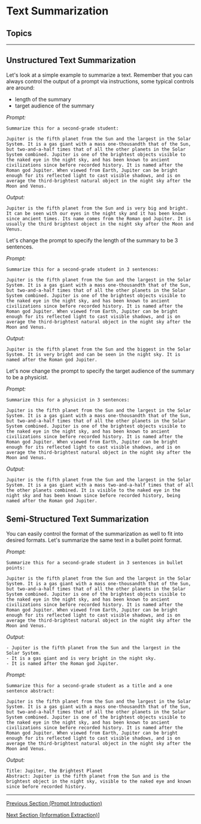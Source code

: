 # Text Summarization

## Topics

---

## Unstructured Text Summarization

Let's look at a simple example to summarize a text. Remember that you can always control the output of a prompt via instructions, some typical controls are around:
- length of the summary
- target audience of the summary

*Prompt:*
```
Summarize this for a second-grade student:

Jupiter is the fifth planet from the Sun and the largest in the Solar System. It is a gas giant with a mass one-thousandth that of the Sun, but two-and-a-half times that of all the other planets in the Solar System combined. Jupiter is one of the brightest objects visible to the naked eye in the night sky, and has been known to ancient civilizations since before recorded history. It is named after the Roman god Jupiter. When viewed from Earth, Jupiter can be bright enough for its reflected light to cast visible shadows, and is on average the third-brightest natural object in the night sky after the Moon and Venus.
```

*Output:*
```
Jupiter is the fifth planet from the Sun and is very big and bright. It can be seen with our eyes in the night sky and it has been known since ancient times. Its name comes from the Roman god Jupiter. It is usually the third brightest object in the night sky after the Moon and Venus.
```

Let's change the prompt to specify the length of the summary to be 3 sentences.

*Prompt:*
```
Summarize this for a second-grade student in 3 sentences:

Jupiter is the fifth planet from the Sun and the largest in the Solar System. It is a gas giant with a mass one-thousandth that of the Sun, but two-and-a-half times that of all the other planets in the Solar System combined. Jupiter is one of the brightest objects visible to the naked eye in the night sky, and has been known to ancient civilizations since before recorded history. It is named after the Roman god Jupiter. When viewed from Earth, Jupiter can be bright enough for its reflected light to cast visible shadows, and is on average the third-brightest natural object in the night sky after the Moon and Venus.
```

*Output:*
```
Jupiter is the fifth planet from the Sun and the biggest in the Solar System. It is very bright and can be seen in the night sky. It is named after the Roman god Jupiter.
```

Let's now change the prompt to specify the target audience of the summary to be a physicist.

*Prompt:*
```
Summarize this for a physicist in 3 sentences:

Jupiter is the fifth planet from the Sun and the largest in the Solar System. It is a gas giant with a mass one-thousandth that of the Sun, but two-and-a-half times that of all the other planets in the Solar System combined. Jupiter is one of the brightest objects visible to the naked eye in the night sky, and has been known to ancient civilizations since before recorded history. It is named after the Roman god Jupiter. When viewed from Earth, Jupiter can be bright enough for its reflected light to cast visible shadows, and is on average the third-brightest natural object in the night sky after the Moon and Venus.
```

*Output:*
```
Jupiter is the fifth planet from the Sun and the largest in the Solar System. It is a gas giant with a mass two-and-a-half times that of all the other planets combined. It is visible to the naked eye in the night sky and has been known since before recorded history, being named after the Roman god Jupiter.
```

## Semi-Structured Text Summarization

You can easily control the format of the summarization as well to fit into desired formats. Let's summarize the same text in a bullet point format.

*Prompt:*
```
Summarize this for a second-grade student in 3 sentences in bullet points:

Jupiter is the fifth planet from the Sun and the largest in the Solar System. It is a gas giant with a mass one-thousandth that of the Sun, but two-and-a-half times that of all the other planets in the Solar System combined. Jupiter is one of the brightest objects visible to the naked eye in the night sky, and has been known to ancient civilizations since before recorded history. It is named after the Roman god Jupiter. When viewed from Earth, Jupiter can be bright enough for its reflected light to cast visible shadows, and is on average the third-brightest natural object in the night sky after the Moon and Venus.
```

*Output:*
```
- Jupiter is the fifth planet from the Sun and the largest in the Solar System.
- It is a gas giant and is very bright in the night sky.
- It is named after the Roman god Jupiter.
```

*Prompt:*
```
Summarize this for a second-grade student as a title and a one sentence abstract:

Jupiter is the fifth planet from the Sun and the largest in the Solar System. It is a gas giant with a mass one-thousandth that of the Sun, but two-and-a-half times that of all the other planets in the Solar System combined. Jupiter is one of the brightest objects visible to the naked eye in the night sky, and has been known to ancient civilizations since before recorded history. It is named after the Roman god Jupiter. When viewed from Earth, Jupiter can be bright enough for its reflected light to cast visible shadows, and is on average the third-brightest natural object in the night sky after the Moon and Venus.
```

*Output:*
```
Title: Jupiter, the Brightest Planet
Abstract: Jupiter is the fifth planet from the Sun and is the brightest object in the night sky, visible to the naked eye and known since before recorded history.
```

---

[Previous Section (Prompt Introduction)](./01_Prompt_Introduction.md)

[Next Section (Information Extraction)](./02_Information_Extraction.md)]